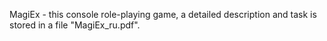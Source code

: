 MagiEx - this console role-playing game, a detailed description and task is stored in a file "MagiEx_ru.pdf".
